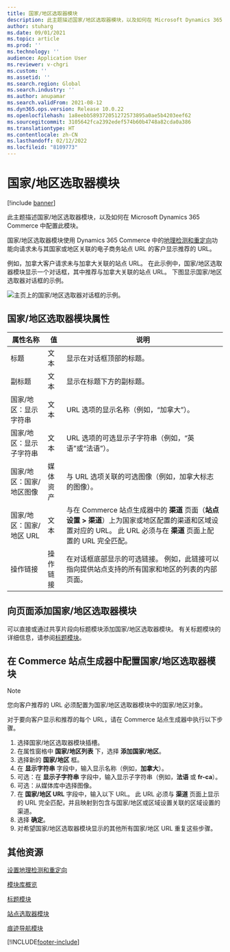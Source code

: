 ```yaml
---
title: 国家/地区选取器模块
description: 此主题描述国家/地区选取器模块，以及如何在 Microsoft Dynamics 365 Commerce 中配置此模块。
author: stuharg
ms.date: 09/01/2021
ms.topic: article
ms.prod: ''
ms.technology: ''
audience: Application User
ms.reviewer: v-chgri
ms.custom: ''
ms.assetid: ''
ms.search.region: Global
ms.search.industry: ''
ms.author: anupamar
ms.search.validFrom: 2021-08-12
ms.dyn365.ops.version: Release 10.0.22
ms.openlocfilehash: 1a8eebb589372051272573895a0ae5b4203eef62
ms.sourcegitcommit: 3105642fca2392edef574b60b4748a82cda0a386
ms.translationtype: HT
ms.contentlocale: zh-CN
ms.lasthandoff: 02/12/2022
ms.locfileid: "8109773"
---
```

# <a name="countryregion-picker-module"></a>国家/地区选取器模块

[!include [banner](includes/banner.md)]

此主题描述国家/地区选取器模块，以及如何在 Microsoft Dynamics 365 Commerce 中配置此模块。

国家/地区选取器模块使用 Dynamics 365 Commerce 中的[地理检测和重定向](geo-detection-redirection.md)功能向请求未与其国家或地区关联的电子商务站点 URL 的客户显示推荐的 URL。

例如，加拿大客户请求未与加拿大关联的站点 URL。 在此示例中，国家/地区选取器模块显示一个对话框，其中推荐与加拿大关联的站点 URL。 下图显示国家/地区选取器对话框的示例。

![主页上的国家/地区选取器对话框的示例。](./media/Geo_country-region-module-insitu.png)

## <a name="countryregion-picker-module-properties"></a>国家/地区选取器模块属性

| 属性名称              | 值       | 说明 |
| -------------------------- | ----------- | ----------- |
| 标题                    | 文本        | 显示在对话框顶部的标题。 |
| 副标题                 | 文本        | 显示在标题下方的副标题。 |
| 国家/地区：显示字符串    | 文本        | URL 选项的显示名称（例如，“加拿大”）。 |
| 国家/地区：显示子字符串 | 文本        | URL 选项的可选显示子字符串（例如，“英语”或“法语”）。 |
| 国家/地区：国家/地区图像     | 媒体资产 | 与 URL 选项关联的可选图像（例如，加拿大标志的图像）。 |
| 国家/地区：国家/地区 URL       | 文本        | 与在 Commerce 站点生成器中的 **渠道** 页面（**站点设置 \> 渠道**）上为国家或地区配置的渠道和区域设置对应的 URL。 此 URL 必须与在 **渠道** 页面上配置的 URL 完全匹配。 |
| 操作链接                | 操作链接 | 在对话框底部显示的可选链接。 例如，此链接可以指向提供站点支持的所有国家和地区的列表的内部页面。 |

## <a name="add-a-countryregion-picker-module-to-a-page"></a>向页面添加国家/地区选取器模块

可以直接或通过共享片段向标题模块添加国家/地区选取器模块。 有关标题模块的详细信息，请参阅[标题模块](author-header-module.md)。

## <a name="configure-the-countryregion-picker-module-in-commerce-site-builder"></a>在 Commerce 站点生成器中配置国家/地区选取器模块

> [!NOTE]
> 您向客户推荐的 URL 必须配置为国家/地区选取器模块中的国家/地区对象。

对于要向客户显示和推荐的每个 URL，请在 Commerce 站点生成器中执行以下步骤。

1. 选择国家/地区选取器模块插槽。
1. 在属性窗格中 **国家/地区列表** 下，选择 **添加国家/地区**。
1. 选择新的 **国家/地区** 框。
1. 在 **显示字符串** 字段中，输入显示名称（例如，**加拿大**）。
1. 可选：在 **显示子字符串** 字段中，输入显示子字符串（例如，**法语** 或 **fr-ca**）。
1. 可选：从媒体库中选择图像。
1. 在 **国家/地区 URL**  字段中，输入以下 URL。 此 URL 必须与 **渠道** 页面上显示的 URL 完全匹配，并且映射到包含与国家/地区或区域设置关联的区域设置的渠道。
1. 选择 **确定**。
1. 对希望国家/地区选取器模块显示的其他所有国家/地区 URL 重复这些步骤。

## <a name="additional-resources"></a>其他资源

[设置地理检测和重定向](geo-detection-redirection.md)

[模块库概览](starter-kit-overview.md)

[标题模块](author-header-module.md)

[站点选取器模块](site-selector.md)

[痕迹导航模块](add-breadcrumb.md)

[!INCLUDE[footer-include](../includes/footer-banner.md)]
